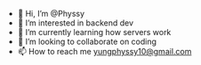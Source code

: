 - 👋 Hi, I’m @Physsy
- 👀 I’m interested in backend dev
- 🌱 I’m currently learning how servers work
- 💞️ I’m looking to collaborate on coding
- 📫 How to reach me yungphyssy10@gmail.com

<!---
Physsy/Physsy is a ✨ special ✨ repository because its `README.md` (this file) appears on your GitHub profile.
You can click the Preview link to take a look at your changes.
--->
